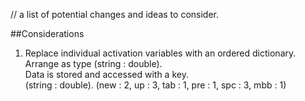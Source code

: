 // a list of potential changes and ideas to consider.

##Considerations 
1. Replace individual activation variables with an ordered dictionary.  
Arrange as type (string : double).  
Data is stored and accessed with a key.  
(string : double). 
(new : 2, up : 3, tab : 1, pre : 1, spc : 3, mbb : 1)  
